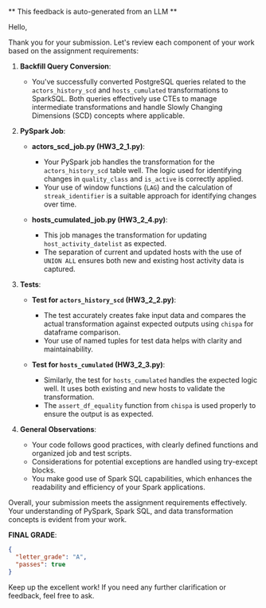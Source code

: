 ** This feedback is auto-generated from an LLM **



Hello,

Thank you for your submission. Let's review each component of your work based on the assignment requirements:

1. **Backfill Query Conversion**:
   - You've successfully converted PostgreSQL queries related to the `actors_history_scd` and `hosts_cumulated` transformations to SparkSQL. Both queries effectively use CTEs to manage intermediate transformations and handle Slowly Changing Dimensions (SCD) concepts where applicable.

2. **PySpark Job**:
   - **actors_scd_job.py (HW3_2_1.py)**:
     - Your PySpark job handles the transformation for the `actors_history_scd` table well. The logic used for identifying changes in `quality_class` and `is_active` is correctly applied.
     - Your use of window functions (`LAG`) and the calculation of `streak_identifier` is a suitable approach for identifying changes over time.

   - **hosts_cumulated_job.py (HW3_2_4.py)**:
     - This job manages the transformation for updating `host_activity_datelist` as expected.
     - The separation of current and updated hosts with the use of `UNION ALL` ensures both new and existing host activity data is captured.

3. **Tests**:
   - **Test for `actors_history_scd` (HW3_2_2.py)**:
     - The test accurately creates fake input data and compares the actual transformation against expected outputs using `chispa` for dataframe comparison.
     - Your use of named tuples for test data helps with clarity and maintainability.

   - **Test for `hosts_cumulated` (HW3_2_3.py)**:
     - Similarly, the test for `hosts_cumulated` handles the expected logic well. It uses both existing and new hosts to validate the transformation.
     - The `assert_df_equality` function from `chispa` is used properly to ensure the output is as expected.

4. **General Observations**:
   - Your code follows good practices, with clearly defined functions and organized job and test scripts.
   - Considerations for potential exceptions are handled using try-except blocks.
   - You make good use of Spark SQL capabilities, which enhances the readability and efficiency of your Spark applications.

Overall, your submission meets the assignment requirements effectively. Your understanding of PySpark, Spark SQL, and data transformation concepts is evident from your work.

**FINAL GRADE**:
```json
{
  "letter_grade": "A",
  "passes": true
}
```

Keep up the excellent work! If you need any further clarification or feedback, feel free to ask.